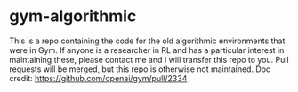 # gym-algorithmic

This is a repo containing the code for the old algorithmic environments that were in Gym. If anyone is a researcher in RL and has a particular interest in maintaining these, please contact me and I will transfer this repo to you. Pull requests will be merged, but this repo is otherwise not maintained. Doc credit: https://github.com/openai/gym/pull/2334
